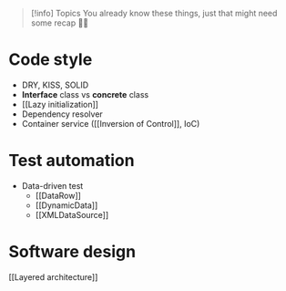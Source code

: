 > [!info] Topics
> You already know these things, just that might need some recap 🙌🏾
# Code style
- DRY, KISS, SOLID
- **Interface** class vs **concrete** class
- [[Lazy initialization]]
- Dependency resolver
- Container service ([[Inversion of Control]], IoC)
# Test automation
- Data-driven test 
	- [[DataRow]] 
	- [[DynamicData]]
	- [[XMLDataSource]]

# Software design
[[Layered architecture]]